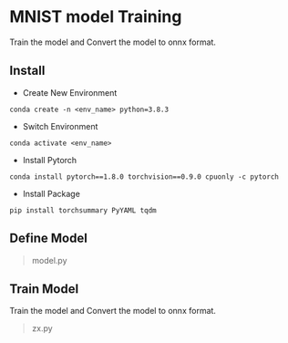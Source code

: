 MNIST model Training
========================
Train the model and Convert the model to onnx format.


Install
-------------------------
* Create New Environment
```````````````````````````````````
conda create -n <env_name> python=3.8.3
```````````````````````````````````
* Switch Environment
````````````````````````````````````
conda activate <env_name>
`````````````````````````````````````
* Install Pytorch
````````````````````````````````````
conda install pytorch==1.8.0 torchvision==0.9.0 cpuonly -c pytorch
````````````````````````````````````
*  Install Package
`````````````````````````````````````
pip install torchsummary PyYAML tqdm 
`````````````````````````````````````

Define Model
-------------------------
> model.py

Train Model
-------------------------
Train the model and Convert the model to onnx format.
> zx.py

